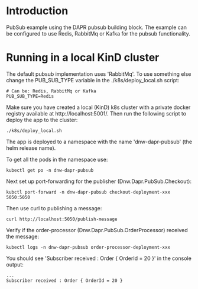 # Introduction

PubSub example using the DAPR pubsub building block. The example can be configured to use Redis, RabbitMq or Kafka for the pubsub functionality.    

# Running in a local KinD cluster

The default pubsub implementation uses 'RabbitMq'. To use something else change the PUB_SUB_TYPE variable in the ./k8s/deploy_local.sh script:

```shell
# Can be: Redis, RabbitMq or Kafka
PUB_SUB_TYPE=Redis
```

Make sure you have created a local (KinD) k8s cluster with a private docker registry available at http://localhost:5001/. Then run the following script to deploy the app to the cluster: 

```shell
./k8s/deploy_local.sh
```

The app is deployed to a namespace with the name 'dnw-dapr-pubsub' (the helm release name).  

To get all the pods in the namespace use:

```shell
kubectl get po -n dnw-dapr-pubsub
```

Next set up port-forwarding for the publisher (Dnw.Dapr.PubSub.Checkout):

```shell
kubctl port-forward -n dnw-dapr-pubsub checkout-deployment-xxx 5050:5050
```

Then use curl to publishing a message:

```shell
curl http://localhost:5050/publish-message
```

Verify if the order-processor (Dnw.Dapr.PubSub.OrderProcessor) received the message:

```shell
kubectl logs -n dnw-dapr-pubsub order-processor-deployment-xxx 
```

You should see 'Subscriber received : Order { OrderId = 20 }' in the console output:

```shell
...
Subscriber received : Order { OrderId = 20 }
```
